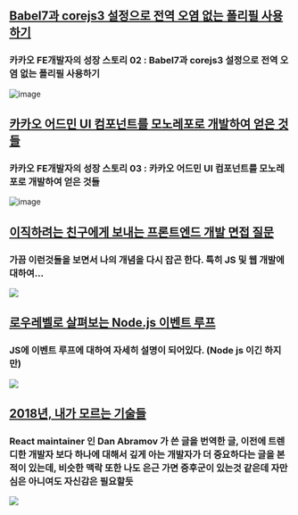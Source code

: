 ## [Babel7과 corejs3 설정으로 전역 오염 없는 폴리필 사용하기](https://tech.kakao.com/2020/12/01/frontend-growth-02/)
### 카카오 FE개발자의 성장 스토리 02 : Babel7과 corejs3 설정으로 전역 오염 없는 폴리필 사용하기
![image](https://tech.kakao.com/wp-content/uploads/2020/09/title.png)

## [카카오 어드민 UI 컴포넌트를 모노레포로 개발하여 얻은 것들](https://tech.kakao.com/2020/12/03/frontend-growth-03/)
### 카카오 FE개발자의 성장 스토리 03 : 카카오 어드민 UI 컴포넌트를 모노레포로 개발하여 얻은 것들
![image](https://tech.kakao.com/wp-content/uploads/2020/09/title.png)

## [이직하려는 친구에게 보내는 프론트엔드 개발 면접 질문](https://joshua1988.github.io/web-development/interview/frontend-questions/)
### 가끔 이런것들을 보면서 나의 개념을 다시 잡곤 한다. 특히 JS 및 웹 개발에 대하여...
![](https://joshua1988.github.io/images/posts/web/interview/fe-interview-question.png)

## [로우레벨로 살펴보는 Node.js 이벤트 루프](https://evan-moon.github.io/2019/08/01/nodejs-event-loop-workflow/)
### JS에 이벤트 루프에 대하여 자세히 설명이 되어있다. (Node js 이긴 하지만)
![](https://evan-moon.github.io/static/a66907e81a18b740cc994295cd1668d5/14b42/thumbnail.jpg)

## [2018년, 내가 모르는 기술들](https://velog.io/@chris/%EB%B2%88%EC%97%AD-2018%EB%85%84-%EB%82%B4%EA%B0%80-%EB%AA%A8%EB%A5%B4%EB%8A%94-%EA%B8%B0%EC%88%A0%EB%93%A4-rnjr3h8mgj#_=_)
### React maintainer 인 Dan Abramov 가 쓴 글을 번역한 글, 이전에 트렌디한 개발자 보다 하나에 대해서 깊게 아는 개발자가 더 중요하다는 글을 본적이 있는데, 비슷한 맥락 또한 나도 은근 가면 증후군이 있는것 같은데 자만심은 아니여도 자신감은 필요할듯
![](https://images.velog.io/post-images/chris/d934b1f0-1be9-11e9-8bb4-8198daa50416/thumbnail.png)

